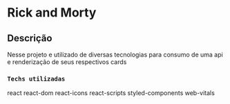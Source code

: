 # Rick and Morty

## Descrição

Nesse projeto e utilizado de diversas tecnologias para consumo de uma api e renderização de seus respectivos cards

### `Techs utilizadas`

react
react-dom
react-icons
react-scripts
styled-components
web-vitals